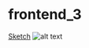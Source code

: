 # frontend_3

<a href="https://www.uidesigndaily.com/posts/figma-cards-card-dark-mode-day-1479">Sketch</a>
![alt text](https://www.uidesigndaily.com/uploads/1490/day_1490.png)
